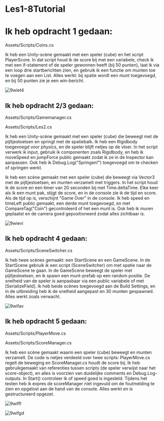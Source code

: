 # Les1-8Tutorial

# Ik heb opdracht 1 gedaan:
Assets/Scripts/Coins.cs

 Ik heb een Unity-scène gemaakt met een speler (cube) en het script PlayerScore. In dat script houd ik de score bij met een variabele, check ik met een if-statement of de speler gewonnen heeft (bij 50 punten), laat ik via een loop drie startberichten zien, en gebruik ik een functie om munten toe te voegen aan een List. Alles werkt: bij spatie wordt een munt toegevoegd, en bij 50 punten zie je een win-bericht.
 
![9wiet4](https://github.com/user-attachments/assets/81f7b8a1-e1e1-474f-8d65-ecb54fa42f0e)

## Ik heb opdracht 2/3 gedaan:
Assets/Scripts/Gamemanager.cs

Assets/Scripts/Les2.cs

Ik heb een Unity-scène gemaakt met een speler (cube) die beweegt met de pijltjestoetsen en springt met de spatiebalk. Ik heb een Rigidbody toegevoegd voor physics, en de speler blijft netjes op de vloer. In het script verwerk ik input, gebruik ik componenten zoals Rigidbody, en heb ik moveSpeed en jumpForce public gemaakt zodat ik ze in de Inspector kan aanpassen. Ook heb ik Debug.Log("Springen!") toegevoegd om te checken of springen werkt.

Ik heb een scène gemaakt met een speler (cube) die beweegt via Vector3 met de pijltjestoetsen, en munten verzamelt met triggers. In het script houd ik de score en een timer van 20 seconden bij met Time.deltaTime. Elke keer als ik een munt pak, stijgt de score, en in de console zie ik de tijd en score. Als de tijd op is, verschijnt "Game Over" in de console. Ik heb speed en timeLeft public gemaakt, een derde munt toegevoegd, en met CompareTag("Coin") gecontroleerd of het een munt is. Ook heb ik muren geplaatst en de camera goed gepositioneerd zodat alles zichtbaar is.

![9wievi](https://github.com/user-attachments/assets/729371a0-c776-4c98-8483-387ab5395beb)


## Ik heb opdracht 4 gedaan:
Assets/Scripts/SceneSwitcher.cs

Ik heb twee scènes gemaakt: een StartScene en een GameScene. In de StartScene gebruik ik een script (SceneSwitcher) om met spatie naar de GameScene te gaan. In de GameScene beweegt de speler met pijltjestoetsen, en ik spawn een munt-prefab op een random positie. De snelheid van de speler is aanpasbaar via een public variabele of met [SerializeField]. Ik heb beide scènes toegevoegd aan de Build Settings, en in de uitbreiding heb ik de snelheid aangepast en 30 munten gespawned. Alles werkt zoals verwacht.

![9wifav](https://github.com/user-attachments/assets/82df5077-8c2a-4ae2-84f6-72fe418a803b)


## Ik heb opdracht 5 gedaan:
Assets/Scripts/PlayerMove.cs

Assets/Scripts/ScoreManager.cs

Ik heb een scène gemaakt waarin een speler (cube) beweegt en munten verzamelt. De code is netjes verdeeld over twee scripts: PlayerMove.cs regelt de beweging en ScoreManager.cs houdt de score bij. Ik heb gebruikgemaakt van referenties tussen scripts (de speler verwijst naar het score-object), en alles is voorzien van duidelijke comments en Debug.Log-outputs. In Start() controleer ik of speed goed is ingesteld. Tijdens het testen heb ik expres de scoreManager niet ingevuld om de foutmelding te zien en opgelost aan de hand van de console. Alles werkt en is gestructureerd opgezet.

![9wiffl](https://github.com/user-attachments/assets/0d318056-8e83-4e6b-bf08-212cea001082)


 ![9wifgd](https://github.com/user-attachments/assets/1919d010-f073-46df-9e96-a1b02bf21fe2)









